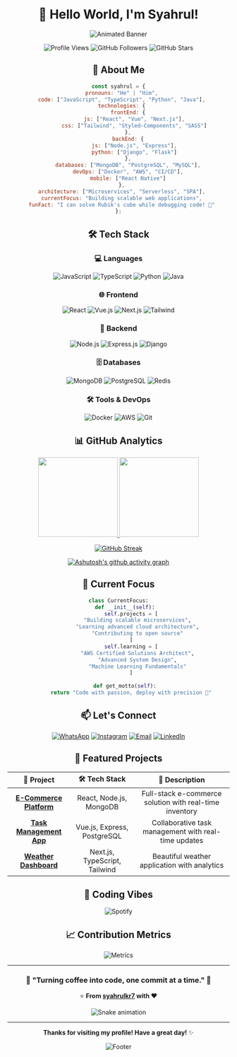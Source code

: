 # <div align="center">👋 Hello World, I'm Syahrul!</div>

<div align="center">
  
  ![Animated Banner](https://readme-typing-svg.herokuapp.com/?font=Righteous&size=35&center=true&vCenter=true&width=500&height=70&duration=4000&lines=Full+Stack+Developer;Tech+Enthusiast;Problem+Solver;Creative+Thinker;Code+Artisan)
  
</div>

<div align="center">
  
  ![Profile Views](https://komarev.com/ghpvc/?username=syahrulkr7&color=blueviolet&style=flat-square)
  ![GitHub Followers](https://img.shields.io/github/followers/syahrulkr7?color=blue&style=social)
  ![GitHub Stars](https://img.shields.io/github/stars/syahrulkr7?color=gold&style=social)
  
</div>

## <div align="center">🌟 About Me</div>

<div align="center">
  
  ```javascript
  const syahrul = {
    pronouns: "He" | "Him",
    code: ["JavaScript", "TypeScript", "Python", "Java"],
    technologies: {
        frontEnd: {
            js: ["React", "Vue", "Next.js"],
            css: ["Tailwind", "Styled-Components", "SASS"]
        },
        backEnd: {
            js: ["Node.js", "Express"],
            python: ["Django", "Flask"]
        },
        databases: ["MongoDB", "PostgreSQL", "MySQL"],
        devOps: ["Docker", "AWS", "CI/CD"],
        mobile: ["React Native"]
    },
    architecture: ["Microservices", "Serverless", "SPA"],
    currentFocus: "Building scalable web applications",
    funFact: "I can solve Rubik's cube while debugging code! 🎯"
  };
  ```
  
</div>

## <div align="center">🛠 Tech Stack</div>

<div align="center">

### 💻 **Languages**
![JavaScript](https://img.shields.io/badge/JavaScript-F7DF1E?style=for-the-badge&logo=javascript&logoColor=black)
![TypeScript](https://img.shields.io/badge/TypeScript-007ACC?style=for-the-badge&logo=typescript&logoColor=white)
![Python](https://img.shields.io/badge/Python-3776AB?style=for-the-badge&logo=python&logoColor=white)
![Java](https://img.shields.io/badge/Java-ED8B00?style=for-the-badge&logo=java&logoColor=white)

### 🌐 **Frontend**
![React](https://img.shields.io/badge/React-20232A?style=for-the-badge&logo=react&logoColor=61DAFB)
![Vue.js](https://img.shields.io/badge/Vue.js-35495E?style=for-the-badge&logo=vuedotjs&logoColor=4FC08D)
![Next.js](https://img.shields.io/badge/Next.js-000000?style=for-the-badge&logo=nextdotjs&logoColor=white)
![Tailwind](https://img.shields.io/badge/Tailwind_CSS-38B2AC?style=for-the-badge&logo=tailwind-css&logoColor=white)

### 🚀 **Backend**
![Node.js](https://img.shields.io/badge/Node.js-339933?style=for-the-badge&logo=nodedotjs&logoColor=white)
![Express.js](https://img.shields.io/badge/Express.js-000000?style=for-the-badge&logo=express&logoColor=white)
![Django](https://img.shields.io/badge/Django-092E20?style=for-the-badge&logo=django&logoColor=white)

### 🗄️ **Databases**
![MongoDB](https://img.shields.io/badge/MongoDB-47A248?style=for-the-badge&logo=mongodb&logoColor=white)
![PostgreSQL](https://img.shields.io/badge/PostgreSQL-336791?style=for-the-badge&logo=postgresql&logoColor=white)
![Redis](https://img.shields.io/badge/Redis-DC382D?style=for-the-badge&logo=redis&logoColor=white)

### 🛠 **Tools & DevOps**
![Docker](https://img.shields.io/badge/Docker-2496ED?style=for-the-badge&logo=docker&logoColor=white)
![AWS](https://img.shields.io/badge/AWS-232F3E?style=for-the-badge&logo=amazon-aws&logoColor=white)
![Git](https://img.shields.io/badge/Git-F05032?style=for-the-badge&logo=git&logoColor=white)

</div>

## <div align="center">📊 GitHub Analytics</div>

<div align="center">

<!-- GitHub Stats Cards -->
<a href="https://github.com/syahrulkr7">
  <img height="180em" src="https://github-readme-stats.vercel.app/api?username=syahrulkr7&show_icons=true&theme=radical&include_all_commits=true&count_private=true&border_color=7F3FBF&bg_color=0D1117&title_color=7F3FBF&icon_color=7F3FBF"/>
  <img height="180em" src="https://github-readme-stats.vercel.app/api/top-langs/?username=syahrulkr7&layout=compact&langs_count=8&theme=radical&border_color=7F3FBF&bg_color=0D1117&title_color=7F3FBF"/>
</a>

<!-- GitHub Streak -->
[![GitHub Streak](https://streak-stats.demolab.com?user=syahrulkr7&theme=radical&border_radius=10&date_format=M%20j%5B%2C%20Y%5D&ring=7F3FBF&fire=7F3FBF&currStreakNum=7F3FBF)](https://git.io/streak-stats)

<!-- Activity Graph -->
[![Ashutosh's github activity graph](https://github-readme-activity-graph.vercel.app/graph?username=syahrulkr7&bg_color=0D1117&color=7F3FBF&line=7F3FBF&point=7F3FBF&area=true&hide_border=true)](https://github.com/ashutosh00710/github-readme-activity-graph)

</div>

## <div align="center">🎯 Current Focus</div>

<div align="center">

```python
class CurrentFocus:
    def __init__(self):
        self.projects = [
            "Building scalable microservices",
            "Learning advanced cloud architecture",
            "Contributing to open source"
        ]
        self.learning = [
            "AWS Certified Solutions Architect",
            "Advanced System Design",
            "Machine Learning Fundamentals"
        ]
    
    def get_motto(self):
        return "Code with passion, deploy with precision 🚀"
```

</div>

## <div align="center">📫 Let's Connect</div>

<div align="center">

<!-- Contact Section with Animated Icons -->
[![WhatsApp](https://img.shields.io/badge/WhatsApp-25D366?style=for-the-badge&logo=whatsapp&logoColor=white&label=085872338969)](https://wa.me/6285872338969)
[![Instagram](https://img.shields.io/badge/Instagram-E4405F?style=for-the-badge&logo=instagram&logoColor=white&label=@__sxyzz)](https://www.instagram.com/__sxyzz?igsh=MXAzZXV2dGpwZHB2MA==)
[![Email](https://img.shields.io/badge/Gmail-D14836?style=for-the-badge&logo=gmail&logoColor=white&label=syahrulkr5@gmail.com)](mailto:syahrulkr5@gmail.com)
[![LinkedIn](https://img.shields.io/badge/LinkedIn-0077B5?style=for-the-badge&logo=linkedin&logoColor=white)](https://linkedin.com/in/syahrulkr7)

</div>

## <div align="center">🚀 Featured Projects</div>

<div align="center">

<!-- Project Cards -->
| 🎯 **Project** | 🛠 **Tech Stack** | 📝 **Description** |
|:--------------:|:-----------------:|:------------------:|
| **[E-Commerce Platform](https://github.com/syahrulkr7/ecommerce)** | React, Node.js, MongoDB | Full-stack e-commerce solution with real-time inventory |
| **[Task Management App](https://github.com/syahrulkr7/task-manager)** | Vue.js, Express, PostgreSQL | Collaborative task management with real-time updates |
| **[Weather Dashboard](https://github.com/syahrulkr7/weather-app)** | Next.js, TypeScript, Tailwind | Beautiful weather application with analytics |

</div>

## <div align="center">🎵 Coding Vibes</div>

<div align="center">

![Spotify](https://spotify-github-profile.vercel.app/api/view?uid=your_spotify_id&cover_image=true&theme=novatorem)

</div>

## <div align="center">📈 Contribution Metrics</div>

<div align="center">

<!-- Metrics -->
![Metrics](https://metrics.lecoq.io/syahrulkr7?template=classic&base.header=0&base.activity=0&base.community=0&base.repositories=0&base.metadata=0&achievements=1&achievements.threshold=C&achievements.secrets=true&achievements.display=detailed&achievements.limit=0&config.timezone=Asia%2FJakarta)

</div>

---

<div align="center">

### 💫 **"Turning coffee into code, one commit at a time."** 💫

⭐ **From [syahrulkr7](https://github.com/syahrulkr7) with ❤️**

![Snake animation](https://github.com/syahrulkr7/syahrulkr7/blob/output/github-contribution-grid-snake.svg)

</div>

---

<div align="center">

**Thanks for visiting my profile! Have a great day!** ✨

![Footer](https://capsule-render.vercel.app/api?type=waving&color=gradient&height=100&section=footer)

</div>

